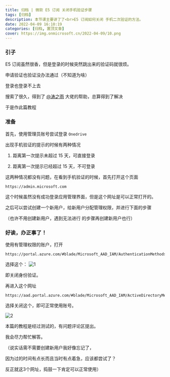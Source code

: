 ```yaml
---
title: 归档 | 微软 E5 订阅 关闭手机验证步骤
tags: [归档]
description: 本节课主要讲了了<br>E5 订阅如何关闭 手机二次验证的方法。
date: 2022-04-09 16:10:19
categories: [归档, 置顶文章] 
cover: https://img.onmicrosoft.cn/2022-04-09/10.png
---
```


### 引子

E5 订阅虽然很香，但是登录的时候突然跳出来的验证码就很烦。

申请验证也验证没办法通过（不知道为啥）

登录也登录不上去

搜索了很久，得到了 [@涛之雨](https://github.com/taozhiyu) 大佬的帮助，总算得到了解决

于是作此篇教程

### 准备

首先，使用管理员账号尝试登录 `Onedrive`

出现手机验证的提示的时候有两种情况

1. 距离第一次提示未超过 15 天，可直接登录

2. 距离第一次提示已经超过 15 天，不可登录

这两种情况都没有问题，在看到手机验证的时候，首先打开这个页面 

```
https://admin.microsoft.com
```

这个时候虽然没有成功登录应用管理界面，但是这个网址是可以正常打开的。

之后可以尝试创建一个新用户，给新用户分配管理权限，并进行下面的步骤

（也许不用创建新用户，遇到无法进行 的步骤再创建新用户也行）


### 好诶，办正事了！

使用有管理权限的账户，打开

```
https://portal.azure.com/#blade/Microsoft_AAD_IAM/AuthenticationMethodsMenuBlade/AdminAuthMethods
```

选择这个：
![1](https://img.onmicrosoft.cn/2022-04-09/8.png)

即关闭身份验证。

再进入这个网址

```
https://aad.portal.azure.com/#blade/Microsoft_AAD_IAM/ActiveDirectoryMenuBlade/Properties
```

选择关闭这个，即可正常使用账号。

![2](https://img.onmicrosoft.cn/2022-04-09/9.png)

本篇的教程是经过测试的，有问题评论区提出。

我会尽力帮忙解答。

（说实话需不需要创建新用户我好像忘记了，

因为过的时间有点长而且当时有点着急，应该都尝试了？

反正就这3个网址，捣鼓一下肯定可以正常使用）